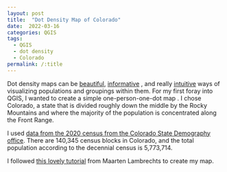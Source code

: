 ```yaml
---
layout: post
title:  "Dot Density Map of Colorado"
date:  2022-03-16   
categories: QGIS
tags:
  - QGIS
  - dot density
  - Colorado
permalink: /:title
---
```


Dot density maps can be [beautiful](http://uxblog.idvsolutions.com/2013/01/people-dots-seattle-area-commuting.html), [informative](https://www.cnn.com/interactive/2021/us/census-race-ethnicity-map/) , and really [intuitive](https://www.esri.com/arcgis-blog/products/arcgis-living-atlas/analytics/multivariate-dot-density/?rmedium=redirect&rsource=blogs.esri.com/esri/arcgis/2018/01/29/multivariate-dot-density) ways of visualizing populations and groupings within them.  For my first foray into QGIS, I wanted to create a simple one-person-one-dot map .  I chose Colorado, a state that is divided roughly down the middle by the Rocky Mountains and where the majority of the population is concentrated along the Front Range.

I used [data from the 2020 census from the Colorado State Demography office](https://demography.dola.colorado.gov/assets/html/gis.html).  There are 140,345 census blocks in Colorado, and the total population according to the decennial census is 5,773,714.

I followed [this lovely tutorial](https://www.maartenlambrechts.com/2018/02/13/one-person-one-dot-maps-and-how-to-make-them.html) from Maarten Lambrechts to create my map.  

